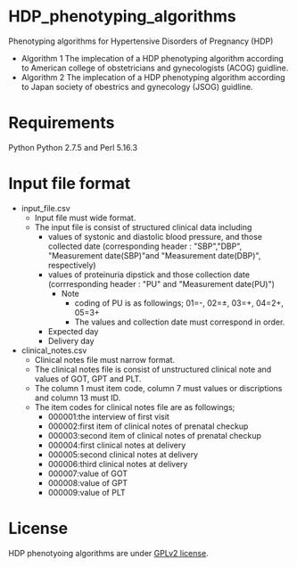 # HDP_phenotyping_algorithms
Phenotyping algorithms for Hypertensive Disorders of Pregnancy (HDP)
* Algorithm 1 
The implecation of a HDP phenotyping algorithm according to American college of obstetricians and gynecologists (ACOG) guidline. 
* Algorithm 2
The implecation of a HDP phenotyping algorithm according to Japan society of obestrics and gynecology (JSOG) guidline. 

# Requirements
Python Python 2.7.5 and Perl 5.16.3

# Input file format
- input_file.csv
	- Input file must wide format.
	- The input file is consist of structured clinical data including
		- values of systonic and diastolic blood pressure, and those collected date (corresponding header : "SBP","DBP", "Measurement date(SBP)"and "Measurement date(DBP)", respectively)
		- values of proteinuria dipstick and those collection date (corrresponding header : "PU" and "Measurement date(PU)")
			- Note
				- coding of PU is as followings; 01=-, 02=±, 03=+, 04=2+, 05=3+
				- The values and collection date must correspond in order.
		- Expected day
		- Delivery day
- clinical_notes.csv
	- Clinical notes file must narrow format. 
	- The clinical notes file is consist of unstructured clinical note and values of GOT, GPT and PLT.
	- The column 1 must item code, column 7 must values or discriptions and column 13 must ID. 
	- The item codes for clinical notes file are as followings; 
		- 000001:the interview of first visit
		- 000002:first item of clinical notes of prenatal checkup
		- 000003:second item of clinical notes of prenatal checkup
		- 000004:first clinical notes at delivery
		- 000005:second clinical notes at delivery
		- 000006:third clinical notes at delivery
		- 000007:value of GOT
		- 000008:value of GPT
		- 000009:value of PLT
	
# License
HDP phenotyoing algorithms are under [GPLv2 license](https://choosealicense.com/licenses/gpl-2.0/).